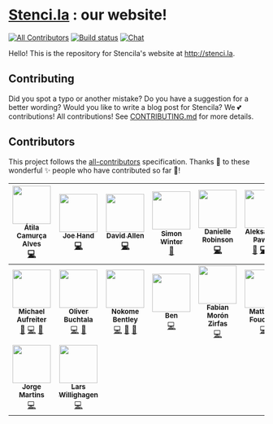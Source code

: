 # [Stenci.la](http://stenci.la) : our website!

[![All Contributors](https://img.shields.io/badge/all_contributors-16-orange.svg?style=flat-square)](#contributors)
[![Build status](https://travis-ci.org/stencila/website.svg?branch=master)](https://travis-ci.org/stencila/website)
[![Chat](https://badges.gitter.im/stencila/stencila.svg)](https://gitter.im/stencila/stencila)


Hello! This is the repository for Stencila's website at http://stenci.la.

## Contributing

Did you spot a typo or another mistake? Do you have a suggestion for a better wording?
Would you like to write a blog post for Stencila? We 💕 contributions! All contributions! See [CONTRIBUTING.md](CONTRIBUTING.md) for more details. 

## Contributors

This project follows the [all-contributors](https://github.com/kentcdodds/all-contributors) specification. Thanks 🙏 to these wonderful ✨ people who have contributed so far 💖!

<!-- ALL-CONTRIBUTORS-LIST:START - Do not remove or modify this section -->
<!-- prettier-ignore -->
| [<img src="https://avatars3.githubusercontent.com/u/508624?v=4" width="75px;"/><br /><sub><b>Átila Camurça Alves</b></sub>](http://www.mad3linux.org)<br />[💻](https://github.com/stencila/website/commits?author=atilacamurca "Code") | [<img src="https://avatars0.githubusercontent.com/u/684965?v=4" width="75px;"/><br /><sub><b>Joe Hand</b></sub>](https://jhand.space)<br />[💻](https://github.com/stencila/website/commits?author=joehand "Code") | [<img src="https://avatars3.githubusercontent.com/u/1352651?v=4" width="75px;"/><br /><sub><b>David Allen</b></sub>](https://github.com/forsakendaemon)<br />[💻](https://github.com/stencila/website/commits?author=forsakendaemon "Code") | [<img src="https://avatars2.githubusercontent.com/u/1104537?v=4" width="75px;"/><br /><sub><b>Simon Winter</b></sub>](https://github.com/simonwinter)<br />[🎨](#design-simonwinter "Design") | [<img src="https://avatars2.githubusercontent.com/u/13207169?v=4" width="75px;"/><br /><sub><b>Danielle Robinson</b></sub>](https://github.com/daniellecrobinson)<br />[💻](https://github.com/stencila/website/commits?author=daniellecrobinson "Code") | [<img src="https://avatars2.githubusercontent.com/u/2358535?v=4" width="75px;"/><br /><sub><b>Aleksandra Pawlik</b></sub>](http://stenci.la)<br />[📝](#blog-apawlik "Blogposts") [💻](https://github.com/stencila/website/commits?author=apawlik "Code") [🎨](#design-apawlik "Design") | [<img src="https://avatars1.githubusercontent.com/u/2254049?v=4" width="75px;"/><br /><sub><b>Mariano Mollo</b></sub>](https://github.com/visika)<br />[💻](https://github.com/stencila/website/commits?author=visika "Code") |
| :---: | :---: | :---: | :---: | :---: | :---: | :---: |
| [<img src="https://avatars1.githubusercontent.com/u/2931?v=4" width="75px;"/><br /><sub><b>Michael Aufreiter</b></sub>](http://substance.io)<br />[🎨](#design-michael "Design") [💻](https://github.com/stencila/website/commits?author=michael "Code") [📝](#blog-michael "Blogposts") | [<img src="https://avatars1.githubusercontent.com/u/284099?v=4" width="75px;"/><br /><sub><b>Oliver Buchtala</b></sub>](https://github.com/oliver----)<br />[💻](https://github.com/stencila/website/commits?author=oliver---- "Code") [📝](#blog-oliver---- "Blogposts") | [<img src="https://avatars0.githubusercontent.com/u/1152336?v=4" width="75px;"/><br /><sub><b>Nokome Bentley</b></sub>](https://github.com/nokome)<br />[💻](https://github.com/stencila/website/commits?author=nokome "Code") [🎨](#design-nokome "Design") [📝](#blog-nokome "Blogposts") | [<img src="https://avatars1.githubusercontent.com/u/292725?v=4" width="75px;"/><br /><sub><b>Ben</b></sub>](https://github.com/beneboy)<br />[💻](https://github.com/stencila/website/commits?author=beneboy "Code") | [<img src="https://avatars3.githubusercontent.com/u/315106?v=4" width="75px;"/><br /><sub><b>Fabian Morón Zirfas</b></sub>](https://fabianmoronzirfas.me)<br />[💻](https://github.com/stencila/website/commits?author=fabianmoronzirfas "Code") | [<img src="https://avatars0.githubusercontent.com/u/2684022?v=4" width="75px;"/><br /><sub><b>Matthieu Foucault</b></sub>](https://github.com/matthieu-foucault)<br />[💻](https://github.com/stencila/website/commits?author=matthieu-foucault "Code") | [<img src="https://avatars0.githubusercontent.com/u/25670682?v=4" width="75px;"/><br /><sub><b>Abdulrahman (Abdu) Assabri</b></sub>](https://abdusabri.com)<br />[💻](https://github.com/stencila/website/commits?author=abdusabri "Code") |
| [<img src="https://avatars1.githubusercontent.com/u/1323193?v=4" width="75px;"/><br /><sub><b>Jorge Martins</b></sub>](http://www.jorgemartins.me)<br />[💻](https://github.com/stencila/website/commits?author=jorgemartins "Code") | [<img src="https://avatars1.githubusercontent.com/u/14018963?v=4" width="75px;"/><br /><sub><b>Lars Willighagen</b></sub>](https://larsgw.github.io)<br />[💻](https://github.com/stencila/website/commits?author=larsgw "Code") |
<!-- ALL-CONTRIBUTORS-LIST:END -->
